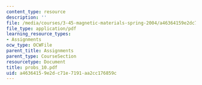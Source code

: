 ```yaml
---
content_type: resource
description: ''
file: /media/courses/3-45-magnetic-materials-spring-2004/a46364159e2dc71e7191aa2cc176859c_probs_10.pdf
file_type: application/pdf
learning_resource_types:
- Assignments
ocw_type: OCWFile
parent_title: Assignments
parent_type: CourseSection
resourcetype: Document
title: probs_10.pdf
uid: a4636415-9e2d-c71e-7191-aa2cc176859c
---
```

